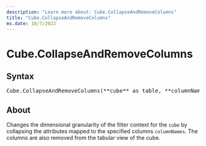 ```yaml
---
description: "Learn more about: Cube.CollapseAndRemoveColumns"
title: "Cube.CollapseAndRemoveColumns"
ms.date: 10/7/2022
---
```

# Cube.CollapseAndRemoveColumns

## Syntax

<pre>
Cube.CollapseAndRemoveColumns(**cube** as table, **columnNames** as list) as table
</pre>

## About

Changes the dimensional granularity of the filter context for the `cube` by collapsing the attributes mapped to the specified columns `columnNames`. The columns are also removed from the tabular view of the cube.
